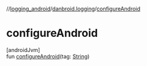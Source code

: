 //[logging_android](../../index.md)/[danbroid.logging](index.md)/[configureAndroid](configure-android.md)

# configureAndroid

[androidJvm]\
fun [configureAndroid](configure-android.md)(tag: [String](https://kotlinlang.org/api/latest/jvm/stdlib/kotlin/-string/index.html))

